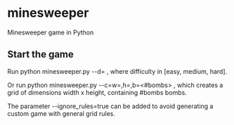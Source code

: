 # minesweeper
Minesweeper game in Python

## Start the game
Run
  python minesweeper.py --d=<difficulty>
, where difficulty in [easy, medium, hard].

Or run
  python minesweeper.py --c=w=<width>,h=<height>,b=<#bombs>
, which creates a grid of dimensions width x height, containing #bombs bombs.

The parameter --ignore_rules=true can be added to avoid generating a custom game with general grid rules.
